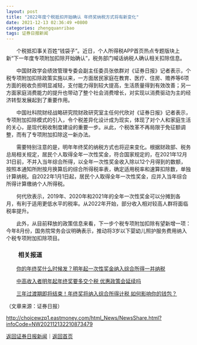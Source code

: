 ```yaml
---
layout: post
title: "2022年度个税抵扣开始确认 年终奖纳税方式将有新变化"
date: 2021-12-13 02:36:49 +0800
categories: zhengquanribao
tags: 证券日报新闻
---
```

<p>　　个税抵扣事关百姓“钱袋子”。近日，个人所得税APP首页热点专题版块上新“下一年度专项附加扣除开始确认”，税务部门喊话纳税人确认相关扣除信息。</p><p>　　中国财政学会绩效管理专委会副主任委员张依群对《证券日报》记者表示，个税专项附加扣除政策实施以来，一方面居民家庭在教育、医疗、住房、赡养等6项方面的税收负担明显减轻，支付能力得到较大提高，生活质量得到有效改善；另一方面家庭消费能力的提升也带动了整个社会消费增长，对实现以消费驱动为主的经济转型发展起到了重要作用。</p><p>　　中国社科院财经战略研究院财政研究室主任何代欣对《证券日报》记者表示，专项附加扣除模式的引入，令个税差异化设计成为现实，体现了对个人和家庭生活的关心，是现代税收制度建设的重要一步。从此，个税改革不再局限于免征额调整，而有了专项附加扣除这一新办法。</p><p>　　需要特别注意的是，明年年终奖的纳税方式也将迎来变化。根据财政部、税务总局相关规定，居民个人取得全年一次性奖金，符合国家规定的，在2021年12月31日前，不并入当年综合所得，以全年一次性奖金收入除以12个月得到的数额，按照本通知所附按月换算后的综合所得税率表，确定适用税率和速算扣除数，单独计算纳税。自2022年1月1日起，居民个人取得全年一次性奖金，应并入当年综合所得计算缴纳个人所得税。</p><p>　　何代欣表示，2019年、2020年和2021年的全年一次性奖金可以分摊到各月，有利于适用更低水平的税率。从2022年开始，部分收入相对较高人群将面临税率提升。</p><p>　　此外，从目前释放的政策信息来看，下一步个税专项附加扣除有望新增一项：今年8月份，国务院常务会议明确表示，推动将3岁以下婴幼儿照护服务费用纳入个税专项附加扣除项目。</p><h3 class="emh3">　　相关报道</h3><p>　　<a href="http://finance.eastmoney.com/a/202110152142232787.html">你的年终奖什么时候发？明年起一次性奖金纳入综合所得一并纳税</a><br /></p><p>　　<a href="http://finance.eastmoney.com/a/202110192145593014.html">中高收入者明年起年终奖要多交个税 优惠政策会延续吗</a><br /></p><p>　　<a href="http://finance.eastmoney.com/a/202110232152014335.html">三年过渡期即将结束！年终奖将纳入综合所得计税 如何影响你的钱包？</a><br /></p><p class="em_media">（文章来源：证券日报）</p>

<http://choicewzp1.eastmoney.com/html_News/NewsShare.html?infoCode=NW202112132210873479>

[返回证券日报新闻](//finews.withounder.com/zhengquanribao/)｜[返回首页](//finews.withounder.com/)